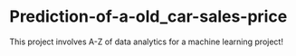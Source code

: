 # Prediction-of-a-old_car-sales-price
This project involves A-Z of data analytics for a machine learning project!
